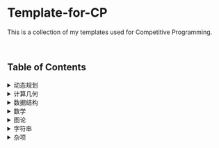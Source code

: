 # Template-for-CP
 This is a collection of my templates used for Competitive Programming.

<br>

## Table of Contents

<details>
    <summary> 动态规划 </summary>
	<ul>
        <li>背包问题</li>
        <li>最长公共子序列</li>
        <li>最长上升子序列</li>
        <li>四边形不等式优化</li>
    </ul>
</details>
<details>
    <summary>计算几何</summary>
    <ul>
        <li>二维计算几何集合</li>
        <li>凸包</li>
        <li>旋转卡壳</li>
        <li>半平面交</li>
        <li>反演变换</li>
        <li>扫描线</li>
        <li>平面最近点对</li>
        <li>圆的面积并</li>
        <li>最小圆覆盖</li>
        <li>Delaunay三角剖分</li>
        <li>三维基础</li>
        <li>三维凸包</li>
    </ul>
</details>
<details>
    <summary>数据结构</summary>
    <ul>
        <li>并查集</li>
        <li>ST表</li>
        <li>左偏树</li>
        <li>树状数组</li>
        <li>线段树</li>
        <li>Splay</li>
        <li>无旋Treap</li>
        <li>带修改主席树</li>
        <li>分块</li>
        <li>莫队</li>
        <li>树上莫队</li>
        <li>主席树</li>
        <li>可持久化线段树</li>
        <li>可持久化平衡树</li>
        <li>可持久化并查集</li>
        <li>李超线段树</li>
    </ul>
</details><details>
    <summary>数学</summary>
    <ul>
        <li>
        	多项式
            <ul>
            <li>快速傅立叶变换</li>
            <li>快速数论变换</li>
            <li>拉格朗日插值</li>
            </ul>
        </li>
        <li>
            数论
        	<ul>
            <li>筛法</li>
            <li>最大公因数 最小公倍数</li>
            <li>乘法逆元</li>
            <li>费马小定理 欧拉定理</li>
            <li>同余</li>
            <li>中国剩余定理</li>
            <li>卢卡斯定理</li>
            <li>原根</li>
            <li>数论函数</li>
            <li>杜教筛</li>
            <li>反演原理</li>
            <li>二次互反律</li>
            <li>二次剩余</li>
            <li>N次剩余</li>
            <li>BSGS</li>
            <li>Miller-Rabin素性测试</li>
            <li>Pollard-Rho大数分解</li>
        	</ul>
        </li>
        <li>
        	线性代数
        	<ul>
            <li>矩阵</li>
            <li>高斯消元</li>
            <li>线性基</li>
	        </ul>
        </li>
        <li>
        	组合数学
            <ul>
            <li>常见实例</li>
            <li>生成排列/组合</li>
            <li>二项式系数</li>
            <li>卡特兰数</li>
            <li>康托展开</li>
            <li>欧拉数</li>
            <li>斯特林数</li>
            </ul>
        </li>
        <li>
        	其他数学
            <ul>
            <li>快速幂 快速乘</li>
            <li>自适应辛普森积分</li>
            </ul>
        </li>
    </ul>
</details>
<details>
    <summary>图论</summary>
    <ul>
        <li>树的直径</li>
        <li>树的重心</li>
        <li>树的最小支配集</li>
        <li>树哈希</li>
        <li>最近公共祖先</li>
        <li>虚树</li>
        <li>树上启发式合并</li>
        <li>树链剖分</li>
        <li>点分治</li>
        <li>动态树</li>
        <li>Prüfer序列</li>
        <li>生成树</li>
        <li>最小树形图</li>
        <li>拓扑排序</li>
        <li>最短路</li>
        <li>判负环</li>
        <li>2-SAT</li>
        <li>差分约束</li>
        <li>欧拉路</li>
        <li>Tarjan相关</li>
        <li>斯坦纳树</li>
        <li>二分图最大匹配</li>
        <li>二分图最大权匹配</li>
        <li>一般图最大匹配</li>
        <li>最大流</li>
        <li>费用流</li>
        <li>上下界网络流</li>
    </ul>
</details>
<details>
    <summary>字符串</summary>
    <ul>
        <li>字典树</li>
        <li>字符串哈希</li>
        <li>KMP</li>
        <li>AC自动机</li>
    </ul>
</details>
<details>
    <summary>杂项</summary>
    <ul>
        <li>__builtin__</li>
        <li>读入优化</li>
        <li>高精度</li>
        <li>归并排序</li>
        <li>模拟退火</li>
        <li>逆序对</li>
        <li>三分法</li>
        <li>CDQ分治 偏序问题</li>
        <li>杂项</li>
    </ul>
</details>

